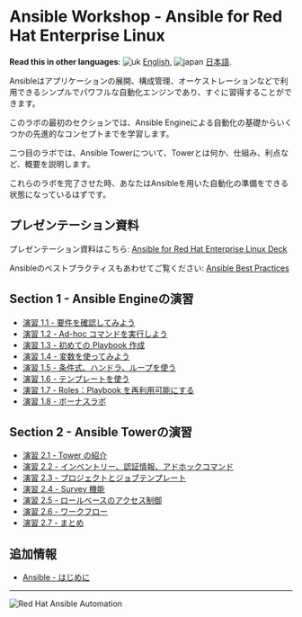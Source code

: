 # Ansible Workshop - Ansible for Red Hat Enterprise Linux

**Read this in other languages**: ![uk](../../images/uk.png) [English](README.md),  ![japan](../../images/japan.png) [日本語](README.ja.md).

Ansibleはアプリケーションの展開、構成管理、オーケストレーションなどで利用できるシンプルでパワフルな自動化エンジンであり、すぐに習得することができます。

このラボの最初のセクションでは、Ansible Engineによる自動化の基礎からいくつかの先進的なコンセプトまでを学習します。

二つ目のラボでは、Ansible Towerについて、Towerとは何か、仕組み、利点など、概要を説明します。

これらのラボを完了させた時、あなたはAnsibleを用いた自動化の準備をできる状態になっているはずです。

## プレゼンテーション資料

プレゼンテーション資料はこちら:
[Ansible for Red Hat Enterprise Linux Deck](../../decks/ansible_rhel.pdf)

Ansibleのベストプラクティスもあわせてご覧ください:
[Ansible Best Practices](../../decks/ansible_best_practices.pdf)

## Section 1 - Ansible Engineの演習

 - [演習 1.1 - 要件を確認してみよう](1.1-setup/README.ja.md)
 - [演習 1.2 - Ad-hoc コマンドを実行しよう](1.2-adhoc/README.ja.md)
 - [演習 1.3 - 初めての Playbook 作成](1.3-playbook/README.ja.md)
 - [演習 1.4 - 変数を使ってみよう](1.4-variables/README.ja.md)
 - [演習 1.5 - 条件式、ハンドラ、ループを使う](1.5-handlers/README.ja.md)
 - [演習 1.6 - テンプレートを使う](1.6-templates/README.ja.md)
 - [演習 1.7 - Roles：Playbook を再利用可能にする](1.7-role/README.ja.md)
 - [演習 1.8 - ボーナスラボ](1.8-bonus/README.ja.md)

## Section 2 - Ansible Towerの演習

 - [演習 2.1 - Tower の紹介](2.1-intro/README.ja.md)
 - [演習 2.2 - インベントリー、認証情報、アドホックコマンド](2.2-cred/README.ja.md)
 - [演習 2.3 - プロジェクトとジョブテンプレート](2.3-projects/README.ja.md)
 - [演習 2.4 - Survey 機能](2.4-surveys/README.ja.md)
 - [演習 2.5 - ロールベースのアクセス制御](2.5-rbac/README.ja.md)
 - [演習 2.6 - ワークフロー](2.6-workflows/README.ja.md)
 - [演習 2.7 - まとめ](2.7-wrap/README.ja.md)


## 追加情報
 - [Ansible - はじめに](http://docs.ansible.com/ansible/latest/intro_getting_started.html)

---
![Red Hat Ansible Automation](../../images/rh-ansible-automation.png)
